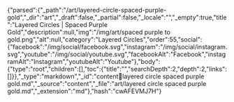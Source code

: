 {"parsed":{"_path":"/art/layered-circle-spaced-purple-gold","_dir":"art","_draft":false,"_partial":false,"_locale":"","_empty":true,"title":"Layered Circles | Spaced Purple Gold","description":null,"img":"/img/art/spaced purple to gold.png","alt":null,"category":"Layered Circles","order":55,"social":{"facebook":"/img/social/facebook.svg","instagram":"/img/social/instagram.svg","youtube":"/img/social/youtube.svg","facebookAlt":"Facebook","instagramAlt":"Instagram","youtubeAlt":"Youtube"},"body":{"type":"root","children":[],"toc":{"title":"","searchDepth":2,"depth":2,"links":[]}},"_type":"markdown","_id":"content:art:layered circle spaced purple gold.md","_source":"content","_file":"art/layered circle spaced purple gold.md","_extension":"md"},"hash":"cwAFEVMJ7H"}